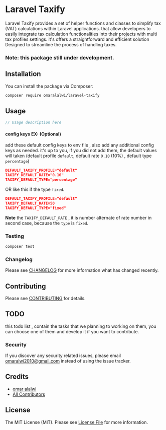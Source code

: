 # Laravel Taxify

Laravel Taxify provides a set of helper functions and classes to simplify tax (VAT) calculations within Laravel applications. that allow developers to easily integrate tax calculation functionalities into their projects with multi tax profiles settings. it's offers a straightforward and efficient solution Designed to streamline the process of handling taxes.

### Note: this package still under development.

## Installation

You can install the package via Composer:

```bash
composer require omaralalwi/laravel-taxify
````

## Usage

```php
// Usage description here
```

#### config keys EX: (Optional)
add these default config keys to env file , also add any additional config keys as needed.
it's up to you, if you did not add them, the default values will taken (default profile `default`, default rate `0.10` (10%) , default type `percentage`)
```json
DEFAULT_TAXIFY_PROFILE="default"
TAXIFY_DEFAULT_RATE="0.10"
TAXIFY_DEFAULT_TYPE="percentage"
```

OR like this if the type `fixed`.

```json
DEFAULT_TAXIFY_PROFILE="default"
TAXIFY_DEFAULT_RATE=50
TAXIFY_DEFAULT_TYPE="fixed"
```

**Note** the `TAXIFY_DEFAULT_RATE` , it is number alternate of rate number in second case, because the `type` is `fixed`.

### Testing

```bash
composer test
```

### Changelog

Please see [CHANGELOG](CHANGELOG.md) for more information what has changed recently.

## Contributing

Please see [CONTRIBUTING](CONTRIBUTING.md) for details.

## TODO
this todo list , contain the tasks that we planning to working on them, you can choose one of them and develop it if you want to contribute.

### Security

If you discover any security related issues, please email omaralwi2010@gmail.com instead of using the issue tracker.

## Credits

-   [omar alalwi](https://github.com/omaralalwi)
-   [All Contributors](../../contributors)

## License

The MIT License (MIT). Please see [License File](LICENSE.md) for more information.
